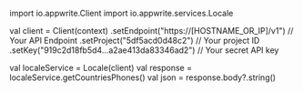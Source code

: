 import io.appwrite.Client
import io.appwrite.services.Locale

val client = Client(context)
  .setEndpoint("https://[HOSTNAME_OR_IP]/v1") // Your API Endpoint
  .setProject("5df5acd0d48c2") // Your project ID
  .setKey("919c2d18fb5d4...a2ae413da83346ad2") // Your secret API key

val localeService = Locale(client)
val response = localeService.getCountriesPhones()
val json = response.body?.string()